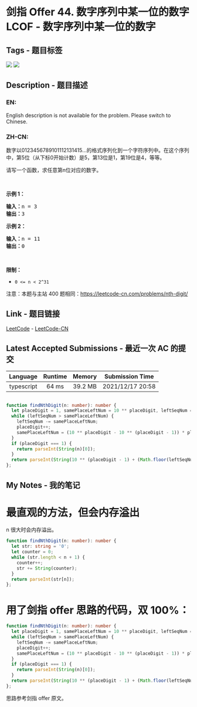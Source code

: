 
# 剑指 Offer 44. 数字序列中某一位的数字  LCOF - 数字序列中某一位的数字

## Tags - 题目标签

 <img src="https://img.shields.io/badge/Math-数学-blue.svg">   <img src="https://img.shields.io/badge/Binary Search-二分查找-blue.svg">  


## Description - 题目描述

### EN:
English description is not available for the problem. Please switch to Chinese.

### ZH-CN:
<p>数字以0123456789101112131415&hellip;的格式序列化到一个字符序列中。在这个序列中，第5位（从下标0开始计数）是5，第13位是1，第19位是4，等等。</p>

<p>请写一个函数，求任意第n位对应的数字。</p>

<p>&nbsp;</p>

<p><strong>示例 1：</strong></p>

<pre><strong>输入：</strong>n = 3
<strong>输出：</strong>3
</pre>

<p><strong>示例 2：</strong></p>

<pre><strong>输入：</strong>n = 11
<strong>输出：</strong>0</pre>

<p>&nbsp;</p>

<p><strong>限制：</strong></p>

<ul>
	<li><code>0 &lt;= n &lt;&nbsp;2^31</code></li>
</ul>

<p>注意：本题与主站 400 题相同：<a href="https://leetcode-cn.com/problems/nth-digit/">https://leetcode-cn.com/problems/nth-digit/</a></p>



## Link - 题目链接

[LeetCode](https://leetcode.com/problems/shu-zi-xu-lie-zhong-mou-yi-wei-de-shu-zi-lcof/description/)  -  [LeetCode-CN](https://leetcode-cn.com/problems/shu-zi-xu-lie-zhong-mou-yi-wei-de-shu-zi-lcof/description/)
## Latest Accepted Submissions - 最近一次 AC 的提交


| Language | Runtime | Memory | Submission Time |
|:---:|:---:|:---:|:---:|
| typescript  | 64 ms | 39.2 MB | 2021/12/17 20:58 |

```typescript

function findNthDigit(n: number): number {
  let placeDigit = 1, samePlaceLeftNum = 10 ** placeDigit, leftSeqNum = n;
  while (leftSeqNum > samePlaceLeftNum) {
    leftSeqNum -= samePlaceLeftNum;
    placeDigit++;
    samePlaceLeftNum = (10 ** placeDigit - 10 ** (placeDigit - 1)) * placeDigit;
  }
  if (placeDigit === 1) {
    return parseInt(String(n)[0]);
  }
  return parseInt(String(10 ** (placeDigit - 1) + (Math.floor(leftSeqNum / placeDigit)))[leftSeqNum % placeDigit]);
};

```
## My Notes - 我的笔记


# 最直观的方法，但会内存溢出
n 很大时会内存溢出。
```typescript
function findNthDigit(n: number): number {
  let str: string = '0';
  let counter = 0;
  while (str.length < n + 1) {
    counter++;
    str += String(counter);
  }
  return parseInt(str[n]);
};
```

# 用了剑指 offer 思路的代码，双 100%：
```typescript
function findNthDigit(n: number): number {
  let placeDigit = 1, samePlaceLeftNum = 10 ** placeDigit, leftSeqNum = n;
  while (leftSeqNum > samePlaceLeftNum) {
    leftSeqNum -= samePlaceLeftNum;
    placeDigit++;
    samePlaceLeftNum = (10 ** placeDigit - 10 ** (placeDigit - 1)) * placeDigit;
  }
  if (placeDigit === 1) {
    return parseInt(String(n)[0]);
  }
  return parseInt(String(10 ** (placeDigit - 1) + (Math.floor(leftSeqNum / placeDigit)))[leftSeqNum % placeDigit]);
};
```
思路参考剑指 offer 原文。

